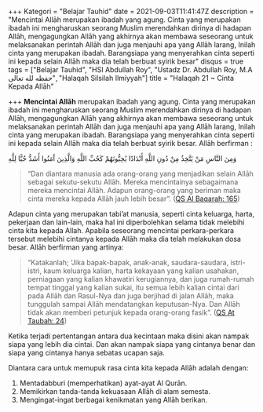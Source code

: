 +++
Kategori = "Belajar Tauhid"
date = 2021-09-03T11:41:47Z
description = "Mencintai Allāh merupakan ibadah yang agung. Cinta yang merupakan ibadah ini mengharuskan seorang Muslim merendahkan dirinya di hadapan Allāh, mengagungkan Allāh yang akhirnya akan membawa seseorang untuk melaksanakan perintah Allāh dan juga menjauhi apa yang Allāh larang, Inilah cinta yang merupakan ibadah. Barangsiapa yang menyerahkan cinta seperti ini kepada selain Allāh maka dia telah berbuat syirik besar"
disqus = true
tags = ["Belajar Tauhid", "HSI Abdullah Roy", "Ustadz Dr. Abdullah Roy, M.A حفظه لله تعالى", "Halaqah Silsilah Ilmiyyah"]
title = "Halaqah 21 ~ Cinta Kepada Allāh"

+++
**Mencintai Allāh** merupakan ibadah yang agung. Cinta yang merupakan ibadah ini mengharuskan seorang Muslim merendahkan dirinya di hadapan Allāh, mengagungkan Allāh yang akhirnya akan membawa seseorang untuk melaksanakan perintah Allāh dan juga menjauhi apa yang Allāh larang, Inilah cinta yang merupakan ibadah. Barangsiapa yang menyerahkan cinta seperti ini kepada selain Allāh maka dia telah berbuat syirik besar. Allāh berfirman :

ﻭَﻣِﻦَ ﺍﻟﻨَّﺎﺱِ ﻣَﻦْ ﻳَﺘَّﺨِﺬُ ﻣِﻦْ ﺩُﻭﻥِ ﺍﻟﻠَّﻪِ ﺃَﻧْﺪَﺍﺩًﺍ ﻳُﺤِﺒُّﻮﻧَﻬُﻢْ ﻛَﺤُﺐِّ ﺍﻟﻠَّﻪِ ﻭَﺍﻟَّﺬِﻳﻦَ ﺁَﻣَﻨُﻮﺍ ﺃَﺷَﺪُّ ﺣُﺒًّﺎ ﻟِﻠَّﻪِ

> “Dan diantara manusia ada orang-orang yang menjadikan selain Allāh sebagai sekutu-sekutu Allāh. Mereka mencintainya sebagaimana mereka mencintai Allāh. Adapun orang-orang yang beriman maka cinta mereka kepada Allāh jauh lebih besar”. ([QS Al Baqarah: 165](https://quran.com/2:165?font=v1&translations=33 "QS Al-Bawarah 165"))

Adapun cinta yang merupakan tabi’at manusia, seperti cinta keluarga, harta, pekerjaan dan lain-lain, maka hal ini diperbolehkan selama tidak melebihi cinta kita kepada Allah. Apabila seseorang mencintai perkara-perkara tersebut melebihi cintanya kepada Allāh maka dia telah melakukan dosa besar. Allāh berfirman yang artinya:

> “Katakanlah; ‘Jika bapak-bapak, anak-anak, saudara-saudara, istri-istri, kaum keluarga kalian, harta kekayaan yang kalian usahakan, perniagaan yang kalian khawatiri kerugiannya, dan juga rumah-rumah tempat tinggal yang kalian sukai, itu semua lebih kalian cintai dari pada Allāh dan Rasul-Nya dan juga berjihad di jalan Allāh, maka tunggulah sampai Allāh mendatangkan keputusan-Nya. Dan Allāh tidak akan memberi petunjuk kepada orang-orang fasik”. ([QS At Taubah: 24](https://quran.com/9:24?font=v1&translations=33 "QS At-Taubah 24"))

Ketika terjadi pertentangan antara dua kecintaan maka disini akan nampak siapa yang lebih dia cintai. Dan akan nampak siapa yang cintanya benar dan siapa yang cintanya hanya sebatas ucapan saja.

Diantara cara untuk memupuk rasa cinta kita kepada Allāh adalah dengan:

1. Mentadabburi (memperhatikan) ayat-ayat Al Qurān.
2. Memikirkan tanda-tanda kekuasaan Allāh di alam semesta.
3. Mengingat-ingat berbagai kenikmatan yang Allāh berikan.
